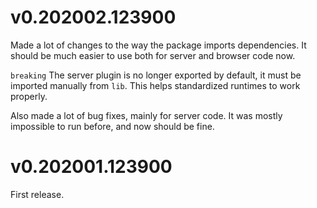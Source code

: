 # v0.202002.123900

Made a lot of changes to the way the package imports dependencies. It should be much easier to use both for server and browser code now.

`breaking` The server plugin is no longer exported by default, it must be imported manually from `lib`. This helps standardized runtimes to work properly.

Also made a lot of bug fixes, mainly for server code. It was mostly impossible to run before, and now should be fine.

# v0.202001.123900

First release.
